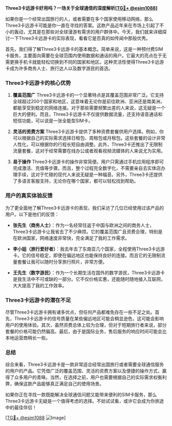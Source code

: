**Three3卡远游卡好用吗？一场关于全球通信的深度解析[[TG💪+ @esim1088](https://t.me/s/esim1088)]**

如果你是一个经常出国旅行的人，或者需要在多个国家使用移动网络，那么Three3卡远游卡可能是你一直在寻找的答案。这款产品近年来在市场上引起了不小的轰动，尤其是在那些对全球漫游有需求的用户群体中。今天，我们就来详细探讨一下Three3卡远游卡的实际表现，看看它是否真的如传闻中那般优秀。

首先，我们得了解Three3卡远游卡的基本概念。简单来说，这是一种预付费SIM卡服务，主要面向需要在全球范围内使用数据和通话的用户。它最大的亮点在于无需更换手机卡就能轻松切换到不同的国家和地区。这种灵活性使得Three3卡远游卡成为许多商务人士、旅行达人以及数字游民的首选。

### Three3卡远游卡的核心优势

1. **覆盖范围广**
   Three3卡远游卡的一个显著特点是其覆盖范围非常广泛。它支持全球超过200个国家和地区，这意味着无论你是前往欧洲、亚洲还是南美洲，都能享受到稳定的网络连接。对于那些需要频繁出差的人来说，这无疑是一个巨大的便利。而且，Three3卡远游卡不仅提供数据流量，还支持语音通话和短信功能，可以说是一张全能型SIM卡。

2. **灵活的资费方案**
   Three3卡远游卡提供了多种资费套餐供用户选择。例如，你可以根据自己的实际需求选择日租包、周租包或月租包。这些套餐的设计非常人性化，可以根据你的行程长短自由调整。此外，Three3卡还推出了无限制流量套餐，这对于经常需要在线办公或者观看视频流媒体的人来说尤为实用。

3. **易于操作**
   Three3卡远游卡的操作非常简便。用户只需通过手机应用程序即可完成激活、充值等步骤。而且，整个过程完全数字化，不需要亲自去实体店办理手续，这对于忙碌的现代人来说无疑是一种福音。另外，Three3卡还提供了多语言客服支持，无论你在哪个国家，都可以轻松找到帮助。

### 用户的真实体验反馈

为了更全面地了解Three3卡远游卡的表现，我们采访了几位已经使用过该产品的用户。以下是他们的反馈：

- **张先生（商务人士）**：作为一名经常往返于中国与欧洲之间的商务人士，Three3卡远游卡让我省去了不少麻烦。它的覆盖范围广且资费合理，特别是在欧洲国家，网络速度非常快，完全满足了我的工作需求。

- **李小姐（旅行爱好者）**：我去年去了东南亚几个国家，全程使用Three3卡远游卡。它的信号稳定，即使在偏远地区也能保持良好的连接。而且它的无限制流量套餐让我可以随时分享旅行照片，非常方便。

- **王先生（数字游民）**：作为一个长期生活在国外的数字游民，Three3卡远游卡是我生活中不可或缺的一部分。它不仅价格实惠，还能随时随地接入互联网，大大提高了我的工作效率。

### Three3卡远游卡的潜在不足

尽管Three3卡远游卡拥有诸多优点，但任何产品都难免存在一些不足之处。首先，Three3卡远游卡的信号质量在某些偏远地区可能会稍显逊色，这可能会影响用户的使用体验。其次，虽然资费总体上较为合理，但对于短期旅行者来说，部分套餐的价格可能仍然偏高。最后，由于是国际业务，售后服务的响应时间可能会比本地运营商稍长一些。

### 总结

综合来看，Three3卡远游卡是一款非常适合经常出国旅行或者需要全球通信服务的用户的产品。它凭借广泛的覆盖范围、灵活的资费方案以及便捷的操作方式，赢得了众多用户的青睐。当然，在选择之前，用户也需要根据自己的实际需求权衡利弊，确保这款产品能够真正满足自己的使用场景。

如果你正在寻找一款既能解决全球通信问题又能带来便利的SIM卡服务，那么Three3卡远游卡无疑是一个值得考虑的选择。不妨试试看，或许它会成为你旅途中的最佳伴侣！

[[TG💪+ @esim1088](https://t.me/s/esim1088) ![Image](https://i.postimg.cc/4NQfJmqS/Snipaste-2025-05-13-00-14-12.png)]